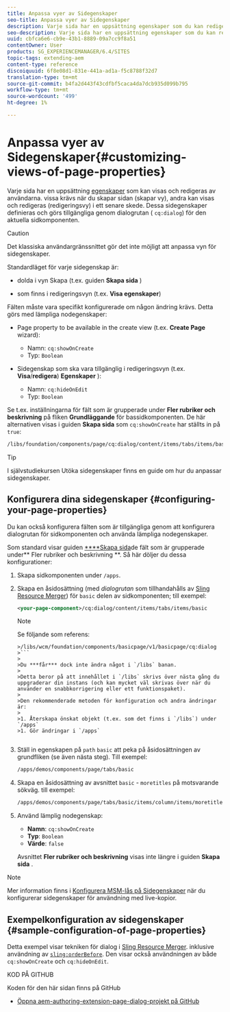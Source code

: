 ```yaml
---
title: Anpassa vyer av Sidegenskaper
seo-title: Anpassa vyer av Sidegenskaper
description: Varje sida har en uppsättning egenskaper som du kan redigera efter behov
seo-description: Varje sida har en uppsättning egenskaper som du kan redigera efter behov
uuid: cbfca6e6-cb9e-43b1-8889-09a7cc9f8a51
contentOwner: User
products: SG_EXPERIENCEMANAGER/6.4/SITES
topic-tags: extending-aem
content-type: reference
discoiquuid: 6f8e08d1-831e-441a-ad1a-f5c8788f32d7
translation-type: tm+mt
source-git-commit: b4fa2d443f43cdfbf5caca4da7dcb935d099b795
workflow-type: tm+mt
source-wordcount: '499'
ht-degree: 1%

---
```



# Anpassa vyer av Sidegenskaper{#customizing-views-of-page-properties}

Varje sida har en uppsättning [egenskaper](/help/sites-authoring/editing-page-properties.md) som kan visas och redigeras av användarna. vissa krävs när du skapar sidan (skapar vy), andra kan visas och redigeras (redigeringsvy) i ett senare skede. Dessa sidegenskaper definieras och görs tillgängliga genom dialogrutan ( `cq:dialog`) för den aktuella sidkomponenten.

>[!CAUTION]
>
>Det klassiska användargränssnittet gör det inte möjligt att anpassa vyn för sidegenskaper.

Standardläget för varje sidegenskap är:

* dolda i vyn Skapa (t.ex. guiden **Skapa sida** )

* som finns i redigeringsvyn (t.ex. **Visa egenskaper**)

Fälten måste vara specifikt konfigurerade om någon ändring krävs. Detta görs med lämpliga nodegenskaper:

* Page property to be available in the create view (t.ex. **Create Page** wizard):

   * Namn: `cq:showOnCreate`
   * Typ: `Boolean`

* Sidegenskap som ska vara tillgänglig i redigeringsvyn (t.ex. **Visa**/**redigera**) **Egenskaper** ):

   * Namn: `cq:hideOnEdit`
   * Typ: `Boolean`

Se t.ex. inställningarna för fält som är grupperade under **Fler rubriker och beskrivning** på fliken **Grundläggande** för bassidkomponenten. De här alternativen visas i guiden **Skapa sida** som `cq:showOnCreate` har ställts in på `true`:

```xml
/libs/foundation/components/page/cq:dialog/content/items/tabs/items/basic/items/column/items/moretitles
```

>[!TIP]
>
>I självstudiekursen [](https://docs.adobe.com/content/help/en/experience-manager-learn/sites/developing/page-properties-technical-video-develop.html) Utöka sidegenskaper finns en guide om hur du anpassar sidegenskaper.

## Konfigurera dina sidegenskaper {#configuring-your-page-properties}

Du kan också konfigurera fälten som är tillgängliga genom att konfigurera dialogrutan för sidkomponenten och använda lämpliga nodegenskaper.

Som standard visar guiden [****Skapa sida](/help/sites-authoring/managing-pages.md#creating-a-new-page)de fält som är grupperade under** Fler rubriker och beskrivning **. Så här döljer du dessa konfigurationer:

1. Skapa sidkomponenten under `/apps`.
1. Skapa en åsidosättning (med *dialogrutan* som tillhandahålls av [Sling Resource Merger](/help/sites-developing/sling-resource-merger.md)) för `basic` delen av sidkomponenten; till exempel:

   ```xml
   <your-page-component>/cq:dialog/content/items/tabs/items/basic
   ```

   >[!NOTE]
   >
   >Se följande som referens:
   >
   >
   ```
   >/libs/wcm/foundation/components/basicpage/v1/basicpage/cq:dialog
   >```
   >
   >Du ***får*** dock inte ändra något i `/libs` banan.
   >
   >Detta beror på att innehållet i `/libs` skrivs över nästa gång du uppgraderar din instans (och kan mycket väl skrivas över när du använder en snabbkorrigering eller ett funktionspaket).
   >
   >Den rekommenderade metoden för konfiguration och andra ändringar är:
   >
   >1. Återskapa önskat objekt (t.ex. som det finns i `/libs`) under `/apps`
   >1. Gör ändringar i `/apps`


1. Ställ in egenskapen på `path` `basic` att peka på åsidosättningen av grundfliken (se även nästa steg). Till exempel:

   ```xml
   /apps/demos/components/page/tabs/basic
   ```

1. Skapa en åsidosättning av avsnittet `basic` - `moretitles` på motsvarande sökväg. till exempel:

   ```xml
   /apps/demos/components/page/tabs/basic/items/column/items/moretitles
   ```

1. Använd lämplig nodegenskap:

   * **Namn**: `cq:showOnCreate`
   * **Typ**: `Boolean`
   * **Värde**: `false`

   Avsnittet **Fler rubriker och beskrivning** visas inte längre i guiden **Skapa sida** .

>[!NOTE]
>
>Mer information finns i [Konfigurera MSM-lås på Sidegenskaper](/help/sites-developing/extending-msm.md#configuring-msm-locks-on-page-properties-touch-enabled-ui) när du konfigurerar sidegenskaper för användning med live-kopior.

## Exempelkonfiguration av sidegenskaper {#sample-configuration-of-page-properties}

Detta exempel visar tekniken för dialog i [Sling Resource Merger](/help/sites-developing/sling-resource-merger.md). inklusive användning av [`sling:orderBefore`](/help/sites-developing/sling-resource-merger.md#properties). Den visar också användningen av både `cq:showOnCreate` och `cq:hideOnEdit`.

KOD PÅ GITHUB

Koden för den här sidan finns på GitHub

* [Öppna aem-authoring-extension-page-dialog-projekt på GitHub](https://github.com/Adobe-Marketing-Cloud/aem-authoring-extension-page-dialog)
